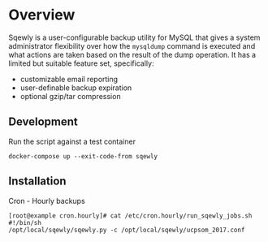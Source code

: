 # Overview

Sqewly is a user-configurable backup utility for MySQL that gives a system administrator flexibility over how the `mysqldump` command is executed and what actions are taken based on the result of the dump operation. It has a limited but suitable feature set, specifically:

- customizable email reporting
- user-definable backup expiration
- optional gzip/tar compression

## Development

Run the script against a test container

    docker-compose up --exit-code-from sqewly

## Installation

Cron - Hourly backups

    [root@example cron.hourly]# cat /etc/cron.hourly/run_sqewly_jobs.sh
    #!/bin/sh
    /opt/local/sqewly/sqewly.py -c /opt/local/sqewly/ucpsom_2017.conf
